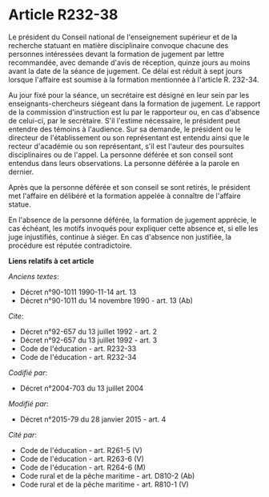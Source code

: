 # Article R232-38

Le président du Conseil national de l'enseignement supérieur et de la recherche statuant en matière disciplinaire convoque
chacune des personnes intéressées devant la formation de jugement par lettre recommandée, avec demande d'avis de réception,
quinze jours au moins avant la date de la séance de jugement. Ce délai est réduit à sept jours lorsque l'affaire est soumise
à la formation mentionnée à l'article R. 232-34. 

Au jour fixé pour la séance, un secrétaire est désigné en leur sein par les enseignants-chercheurs siégeant dans la formation
de jugement. Le rapport de la commission d'instruction est lu par le rapporteur ou, en cas d'absence de celui-ci, par le
secrétaire. S'il l'estime nécessaire, le président peut entendre des témoins à l'audience. Sur sa demande, le président ou le
directeur de l'établissement ou son représentant est entendu ainsi que le recteur d'académie ou son représentant, s'il est
l'auteur des poursuites disciplinaires ou de l'appel. La personne déférée et son conseil sont entendus dans leurs
observations. La personne déférée a la parole en dernier. 

Après que la personne déférée et son conseil se sont retirés, le président met l'affaire en délibéré et la formation appelée
à connaître de l'affaire statue. 

En l'absence de la personne déférée, la formation de jugement apprécie, le cas échéant, les motifs invoqués pour expliquer
cette absence et, si elle les juge injustifiés, continue à siéger. En cas d'absence non justifiée, la procédure est réputée
contradictoire.

**Liens relatifs à cet article**

_Anciens textes_:

  - Décret n°90-1011 1990-11-14 art. 13
  - Décret n°90-1011 du 14 novembre 1990 - art. 13 (Ab)

_Cite_:

  - Décret n°92-657 du 13 juillet 1992 - art. 2
  - Décret n°92-657 du 13 juillet 1992 - art. 3
  - Code de l'éducation - art. R232-33
  - Code de l'éducation - art. R232-34

_Codifié par_:

  - Décret n°2004-703 du 13 juillet 2004

_Modifié par_:

  - Décret n°2015-79 du 28 janvier 2015 - art. 4

_Cité par_:

  - Code de l'éducation - art. R261-5 (V)
  - Code de l'éducation - art. R263-6 (V)
  - Code de l'éducation - art. R264-6 (M)
  - Code rural et de la pêche maritime - art. D810-2 (Ab)
  - Code rural et de la pêche maritime - art. R810-1 (V)
